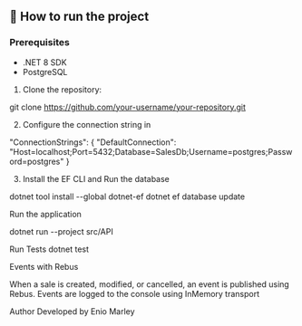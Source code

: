 ## 🚀 How to run the project

### Prerequisites

- .NET 8 SDK
- PostgreSQL

1. Clone the repository:

git clone https://github.com/your-username/your-repository.git


2. Configure the connection string in

"ConnectionStrings": {
  "DefaultConnection": "Host=localhost;Port=5432;Database=SalesDb;Username=postgres;Password=postgres"
}

3.  Install the EF CLI and Run the database

dotnet tool install --global dotnet-ef
dotnet ef database update

Run the application

dotnet run --project src/API

Run Tests
dotnet test

Events with Rebus 

When a sale is created, modified, or cancelled, an event is published using Rebus. Events are logged to the console using InMemory transport

Author
Developed by Enio Marley